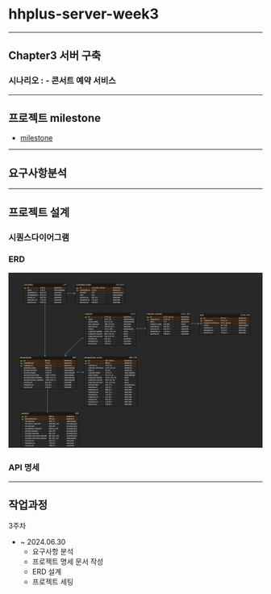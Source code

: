 # hhplus-server-week3
---
## Chapter3 서버 구축
### 시나리오 : - 콘서트 예약 서비스
---
## 프로젝트 milestone
- [milestone](https://github.com/cruellaDev/hhplus-server-week3/issues)
---
## 요구사항분석
---
## 프로젝트 설계
### 시퀀스다이어그램
### ERD
![ERD](./images/ConcertERD.png)
### API 명세
---
## 작업과정
3주차
- ~ 2024.06.30
  - 요구사항 분석
  - 프로젝트 명세 문서 작성
  - ERD 설계
  - 프로젝트 세팅

